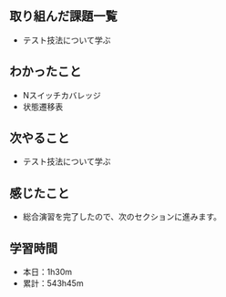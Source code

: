 ## 取り組んだ課題一覧
- テスト技法について学ぶ
## わかったこと
- Nスイッチカバレッジ
- 状態遷移表
## 次やること
- テスト技法について学ぶ
## 感じたこと
- 総合演習を完了したので、次のセクションに進みます。
## 学習時間
- 本日：1h30m
- 累計：543h45m
